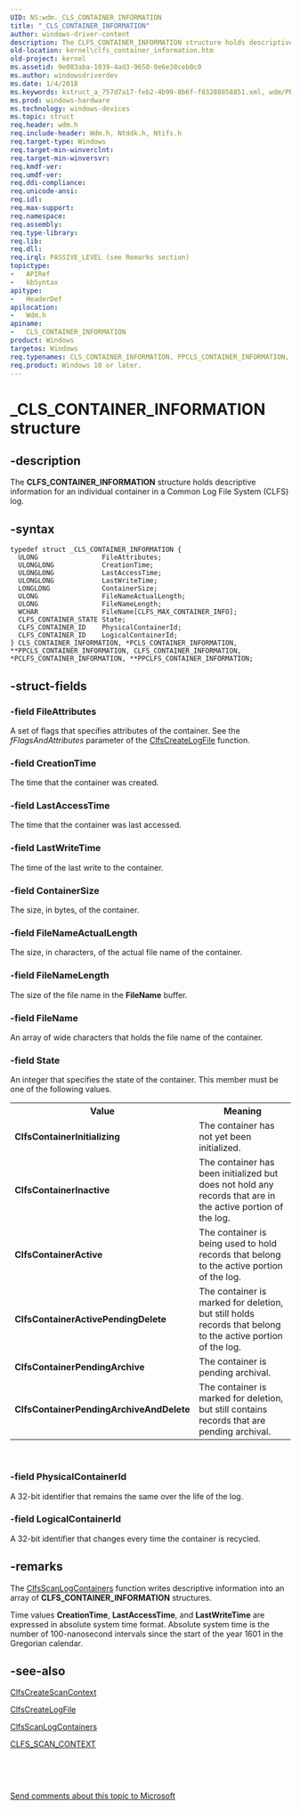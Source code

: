 ```yaml
---
UID: NS:wdm._CLS_CONTAINER_INFORMATION
title: "_CLS_CONTAINER_INFORMATION"
author: windows-driver-content
description: The CLFS_CONTAINER_INFORMATION structure holds descriptive information for an individual container in a Common Log File System (CLFS) log.
old-location: kernel\clfs_container_information.htm
old-project: kernel
ms.assetid: 9e083aba-1039-4ad3-9650-0e6e38ceb0c0
ms.author: windowsdriverdev
ms.date: 1/4/2018
ms.keywords: kstruct_a_757d7a17-feb2-4b99-8b6f-f83288858851.xml, wdm/PPCLFS_CONTAINER_INFORMATION, CLFS_CONTAINER_INFORMATION structure [Kernel-Mode Driver Architecture], _CLS_CONTAINER_INFORMATION, wdm/CLFS_CONTAINER_INFORMATION, wdm/PCLFS_CONTAINER_INFORMATION, PPCLFS_CONTAINER_INFORMATION structure pointer [Kernel-Mode Driver Architecture], PPCLFS_CONTAINER_INFORMATION, CLFS_CONTAINER_INFORMATION, wdm/PPCLS_CONTAINER_INFORMATION, PPCLS_CONTAINER_INFORMATION, CLS_CONTAINER_INFORMATION structure [Kernel-Mode Driver Architecture], PPCLS_CONTAINER_INFORMATION structure pointer [Kernel-Mode Driver Architecture], kernel.clfs_container_information, PCLFS_CONTAINER_INFORMATION structure pointer [Kernel-Mode Driver Architecture], PCLS_CONTAINER_INFORMATION structure pointer [Kernel-Mode Driver Architecture], PCLFS_CONTAINER_INFORMATION, CLS_CONTAINER_INFORMATION, *PCLFS_CONTAINER_INFORMATION, *PCLS_CONTAINER_INFORMATION, wdm/CLS_CONTAINER_INFORMATION, wdm/PCLS_CONTAINER_INFORMATION, PCLS_CONTAINER_INFORMATION
ms.prod: windows-hardware
ms.technology: windows-devices
ms.topic: struct
req.header: wdm.h
req.include-header: Wdm.h, Ntddk.h, Ntifs.h
req.target-type: Windows
req.target-min-winverclnt: 
req.target-min-winversvr: 
req.kmdf-ver: 
req.umdf-ver: 
req.ddi-compliance: 
req.unicode-ansi: 
req.idl: 
req.max-support: 
req.namespace: 
req.assembly: 
req.type-library: 
req.lib: 
req.dll: 
req.irql: PASSIVE_LEVEL (see Remarks section)
topictype:
-	APIRef
-	kbSyntax
apitype:
-	HeaderDef
apilocation:
-	Wdm.h
apiname:
-	CLS_CONTAINER_INFORMATION
product: Windows
targetos: Windows
req.typenames: CLS_CONTAINER_INFORMATION, PPCLS_CONTAINER_INFORMATION, *PCLS_CONTAINER_INFORMATION
req.product: Windows 10 or later.
---
```


# _CLS_CONTAINER_INFORMATION structure


## -description


The <b>CLFS_CONTAINER_INFORMATION</b> structure holds descriptive information for an individual container in a Common Log File System (CLFS) log.


## -syntax


````
typedef struct _CLS_CONTAINER_INFORMATION {
  ULONG                FileAttributes;
  ULONGLONG            CreationTime;
  ULONGLONG            LastAccessTime;
  ULONGLONG            LastWriteTime;
  LONGLONG             ContainerSize;
  ULONG                FileNameActualLength;
  ULONG                FileNameLength;
  WCHAR                FileName[CLFS_MAX_CONTAINER_INFO];
  CLFS_CONTAINER_STATE State;
  CLFS_CONTAINER_ID    PhysicalContainerId;
  CLFS_CONTAINER_ID    LogicalContainerId;
} CLS_CONTAINER_INFORMATION, *PCLS_CONTAINER_INFORMATION, **PPCLS_CONTAINER_INFORMATION, CLFS_CONTAINER_INFORMATION, *PCLFS_CONTAINER_INFORMATION, **PPCLFS_CONTAINER_INFORMATION;
````


## -struct-fields




### -field FileAttributes

A set of flags that specifies attributes of the container. See the <i>fFlagsAndAttributes</i> parameter of the <a href="..\wdm\nf-wdm-clfscreatelogfile.md">ClfsCreateLogFile</a> function.


### -field CreationTime

The time that the container was created.


### -field LastAccessTime

The time that the container was last accessed.


### -field LastWriteTime

The time of the last write to the container.


### -field ContainerSize

The size, in bytes, of the container.


### -field FileNameActualLength

The size, in characters, of the actual file name of the container.


### -field FileNameLength

The size of the file name in the <b>FileName</b> buffer.


### -field FileName

An array of wide characters that holds the file name of the container.


### -field State

An integer that specifies the state of the container. This member must be one of the following values.
<table>
<tr>
<th>Value</th>
<th>Meaning</th>
</tr>
<tr>
<td>
<b>ClfsContainerInitializing</b>

</td>
<td>
The container has not yet been initialized.

</td>
</tr>
<tr>
<td>
<b>ClfsContainerInactive</b>

</td>
<td>
The container has been initialized but does not hold any records that are in the active portion of the log. 

</td>
</tr>
<tr>
<td>
<b>ClfsContainerActive</b>

</td>
<td>
The container is being used to hold records that belong to the active portion of the log.

</td>
</tr>
<tr>
<td>
<b>ClfsContainerActivePendingDelete</b>

</td>
<td>
The container is marked for deletion, but still holds records that belong to the active portion of the log.

</td>
</tr>
<tr>
<td>
<b>ClfsContainerPendingArchive</b>

</td>
<td>
The container is pending archival.

</td>
</tr>
<tr>
<td>
<b>ClfsContainerPendingArchiveAndDelete</b>

</td>
<td>
The container is marked for deletion, but still contains records that are pending archival.

</td>
</tr>
</table> 


### -field PhysicalContainerId

A 32-bit identifier that remains the same over the life of the log.


### -field LogicalContainerId

A 32-bit identifier that changes every time the container is recycled.


## -remarks


The <a href="..\wdm\nf-wdm-clfsscanlogcontainers.md">ClfsScanLogContainers</a> function writes descriptive information into an array of <b>CLFS_CONTAINER_INFORMATION</b> structures.

Time values <b>CreationTime</b>, <b>LastAccessTime</b>, and <b>LastWriteTime</b> are expressed in absolute system time format. Absolute system time is the number of 100-nanosecond intervals since the start of the year 1601 in the Gregorian calendar.



## -see-also

<a href="..\wdm\nf-wdm-clfscreatescancontext.md">ClfsCreateScanContext</a>

<a href="..\wdm\nf-wdm-clfscreatelogfile.md">ClfsCreateLogFile</a>

<a href="..\wdm\nf-wdm-clfsscanlogcontainers.md">ClfsScanLogContainers</a>

<a href="..\wdm\ns-wdm-_cls_scan_context.md">CLFS_SCAN_CONTEXT</a>

 

 

<a href="mailto:wsddocfb@microsoft.com?subject=Documentation%20feedback [kernel\kernel]:%20CLS_CONTAINER_INFORMATION structure%20 RELEASE:%20(1/4/2018)&amp;body=%0A%0APRIVACY STATEMENT%0A%0AWe use your feedback to improve the documentation. We don't use your email address for any other purpose, and we'll remove your email address from our system after the issue that you're reporting is fixed. While we're working to fix this issue, we might send you an email message to ask for more info. Later, we might also send you an email message to let you know that we've addressed your feedback.%0A%0AFor more info about Microsoft's privacy policy, see http://privacy.microsoft.com/en-us/default.aspx." title="Send comments about this topic to Microsoft">Send comments about this topic to Microsoft</a>

